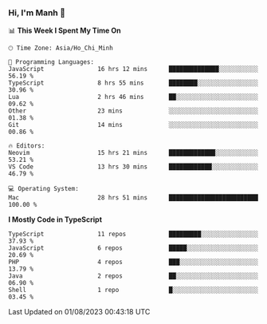 ### Hi, I'm Manh 👋

<!--START_SECTION:waka-->
📊 **This Week I Spent My Time On** 

```text
🕑︎ Time Zone: Asia/Ho_Chi_Minh

💬 Programming Languages: 
JavaScript               16 hrs 12 mins      ██████████████░░░░░░░░░░░   56.19 % 
TypeScript               8 hrs 55 mins       ████████░░░░░░░░░░░░░░░░░   30.96 % 
Lua                      2 hrs 46 mins       ██░░░░░░░░░░░░░░░░░░░░░░░   09.62 % 
Other                    23 mins             ░░░░░░░░░░░░░░░░░░░░░░░░░   01.38 % 
Git                      14 mins             ░░░░░░░░░░░░░░░░░░░░░░░░░   00.86 % 

🔥 Editors: 
Neovim                   15 hrs 21 mins      █████████████░░░░░░░░░░░░   53.21 % 
VS Code                  13 hrs 30 mins      ████████████░░░░░░░░░░░░░   46.79 % 

💻 Operating System: 
Mac                      28 hrs 51 mins      █████████████████████████   100.00 % 
```

**I Mostly Code in TypeScript** 

```text
TypeScript               11 repos            █████████░░░░░░░░░░░░░░░░   37.93 % 
JavaScript               6 repos             █████░░░░░░░░░░░░░░░░░░░░   20.69 % 
PHP                      4 repos             ███░░░░░░░░░░░░░░░░░░░░░░   13.79 % 
Java                     2 repos             ██░░░░░░░░░░░░░░░░░░░░░░░   06.90 % 
Shell                    1 repo              █░░░░░░░░░░░░░░░░░░░░░░░░   03.45 % 
```




 Last Updated on 01/08/2023 00:43:18 UTC
<!--END_SECTION:waka-->
